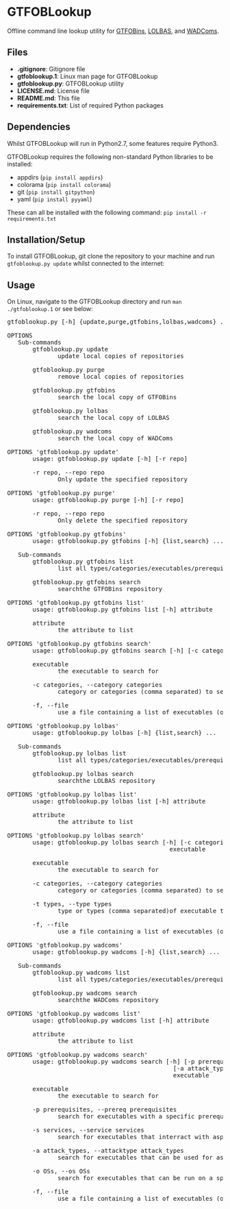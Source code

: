 # GTFOBLookup
Offline command line lookup utility for [GTFOBins](https://gtfobins.github.io/), [LOLBAS](https://lolbas-project.github.io/), and [WADComs](https://wadcoms.github.io).

## Files
- **.gitignore**: Gitignore file
- **gtfoblookup.1**: Linux man page for GTFOBLookup
- **gtfoblookup.py**: GTFOBLookup utility
- **LICENSE.md**: License file
- **README.md**: This file
- **requirements.txt**: List of required Python packages

## Dependencies
Whilst GTFOBLookup will run in Python2.7, some features require Python3.

GTFOBLookup requires the following non-standard Python libraries to be installed:
- appdirs (`pip install appdirs`)
- colorama (`pip install colorama`)
- git (`pip install gitpython`)
- yaml (`pip install pyyaml`)

These can all be installed with the following command: `pip install -r requirements.txt`

## Installation/Setup
To install GTFOBLookup, git clone the repository to your machine and run `gtfoblookup.py update` whilst connected to the internet:

## Usage
On Linux, navigate to the GTFOBLookup directory and run `man ./gtfoblookup.1` or see below:
<pre>
gtfoblookup.py [-h] {update,purge,gtfobins,lolbas,wadcoms} ...

OPTIONS
   Sub-commands
       gtfoblookup.py update
              update local copies of repositories

       gtfoblookup.py purge
              remove local copies of repositories

       gtfoblookup.py gtfobins
              search the local copy of GTFOBins

       gtfoblookup.py lolbas
              search the local copy of LOLBAS

       gtfoblookup.py wadcoms
              search the local copy of WADComs

OPTIONS 'gtfoblookup.py update'
       usage: gtfoblookup.py update [-h] [-r repo]

       -r repo, --repo repo
              Only update the specified repository

OPTIONS 'gtfoblookup.py purge'
       usage: gtfoblookup.py purge [-h] [-r repo]

       -r repo, --repo repo
              Only delete the specified repository

OPTIONS 'gtfoblookup.py gtfobins'
       usage: gtfoblookup.py gtfobins [-h] {list,search} ...

   Sub-commands
       gtfoblookup.py gtfobins list
              list all types/categories/executables/prerequisites/services/attack types/OSs featured in the local copy of GTFOBins

       gtfoblookup.py gtfobins search
              searchthe GTFOBins repository

OPTIONS 'gtfoblookup.py gtfobins list'
       usage: gtfoblookup.py gtfobins list [-h] attribute

       attribute
              the attribute to list

OPTIONS 'gtfoblookup.py gtfobins search'
       usage: gtfoblookup.py gtfobins search [-h] [-c categories] [-f] executable

       executable
              the executable to search for

       -c categories, --category categories
              category or categories (comma separated) to search in

       -f, --file
              use a file containing a list of executables (one per line) instead of a single executable

OPTIONS 'gtfoblookup.py lolbas'
       usage: gtfoblookup.py lolbas [-h] {list,search} ...

   Sub-commands
       gtfoblookup.py lolbas list
              list all types/categories/executables/prerequisites/services/attack types/OSs featured in the local copy of LOLBAS

       gtfoblookup.py lolbas search
              searchthe LOLBAS repository

OPTIONS 'gtfoblookup.py lolbas list'
       usage: gtfoblookup.py lolbas list [-h] attribute

       attribute
              the attribute to list

OPTIONS 'gtfoblookup.py lolbas search'
       usage: gtfoblookup.py lolbas search [-h] [-c categories] [-t types] [-f]
                                             executable

       executable
              the executable to search for

       -c categories, --category categories
              category or categories (comma separated) to search in

       -t types, --type types
              type or types (comma separated)of executable to search for

       -f, --file
              use a file containing a list of executables (one per line) instead of a single executable

OPTIONS 'gtfoblookup.py wadcoms'
       usage: gtfoblookup.py wadcoms [-h] {list,search} ...

   Sub-commands
       gtfoblookup.py wadcoms list
              list all types/categories/executables/prerequisites/services/attack types/OSs featured in the local copy of WADComs

       gtfoblookup.py wadcoms search
              searchthe WADComs repository

OPTIONS 'gtfoblookup.py wadcoms list'
       usage: gtfoblookup.py wadcoms list [-h] attribute

       attribute
              the attribute to list

OPTIONS 'gtfoblookup.py wadcoms search'
       usage: gtfoblookup.py wadcoms search [-h] [-p prerequisites] [-s services]
                                              [-a attack_types] [-o OSs] [-f]
                                              executable

       executable
              the executable to search for

       -p prerequisites, --prereq prerequisites
              search for executables with a specific prerequisite or prerequisites (comma separated)

       -s services, --service services
              search for executables that interract with aspecific service or services(comma separated)

       -a attack_types, --attacktype attack_types
              search for executables that can be used for aspecific type or types (comma separated) of attacks

       -o OSs, --os OSs
              search for executables that can be run on a specific operating system oroperating systems (comma separated)

       -f, --file
              use a file containing a list of executables (one per line) instead of a single executable
</pre>
